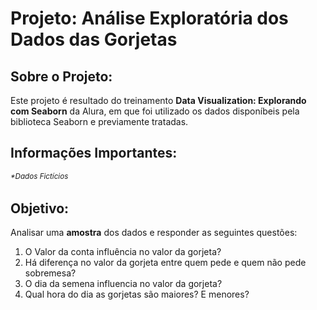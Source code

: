 # Projeto: Análise Exploratória dos Dados das Gorjetas

## Sobre o Projeto:
    
Este projeto é resultado do treinamento <b> Data Visualization: Explorando com Seaborn</b> da Alura, em que foi utilizado os dados disponíbeis pela biblioteca Seaborn e previamente tratadas.

## Informações Importantes:
<sub><i> *Dados Fictícios </i><sub><br>
   
## Objetivo: 

Analisar uma <b>amostra</b> dos dados e responder as seguintes questões:
    
1. O Valor da conta influência no valor da gorjeta?
2. Há diferença no valor da gorjeta entre quem pede e quem não pede sobremesa?
3. O dia da semena influencia no valor da gorjeta?
4. Qual hora do dia as gorjetas são maiores? E menores?
